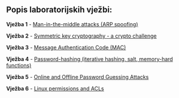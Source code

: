 
## Popis laboratorijskih vježbi:

**Vježba 1** - [Man-in-the-middle attacks (ARP spoofing)](https://github.com/nduje/Sigurnost-ra-unala-i-podataka/tree/main/Vje%C5%BEba%201)

**Vježba 2** - [Symmetric key cryptography - a crypto challenge](https://github.com/nduje/Sigurnost-ra-unala-i-podataka/tree/main/Vje%C5%BEba%202)

**Vježba 3** - [Message Authentication Code (MAC)](https://github.com/nduje/Sigurnost-ra-unala-i-podataka/tree/main/Vje%C5%BEba%203)

**Vježba 4** - [Password-hashing (iterative hashing, salt, memory-hard functions)](https://github.com/nduje/Sigurnost-ra-unala-i-podataka/tree/main/Vje%C5%BEba%204)

**Vježba 5** - [Online and Offline Password Guessing Attacks](https://github.com/nduje/Sigurnost-ra-unala-i-podataka/tree/main/Vje%C5%BEba%205)

**Vježba 6** - [Linux permissions and ACLs](https://github.com/nduje/Sigurnost-ra-unala-i-podataka/tree/main/Vje%C5%BEba%206)
